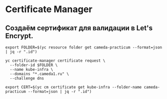 # Certificate Manager

## Создаём сертификат для валидации в Let's Encrypt.
```
export FOLDER=$(yc resource folder get cameda-practicum --format=json | jq -r ".id")
```
```
yc certificate-manager certificate request \
  --folder-id $FOLDER \
  --name kube-infra \
  --domains "*.cameda1.ru" \
  --challenge dns
```
```
export CERT=$(yc cm certificate get kube-infra --folder-name cameda-practicum --format=json | jq -r ".id")
```
